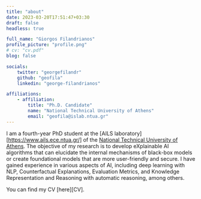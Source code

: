 ```yaml
---
title: "about"
date: 2023-03-20T17:51:47+03:30
draft: false
headless: true

full_name: "Giorgos Filandrianos"
profile_picture: "profile.png"
# cv: "cv.pdf"
blog: false

socials:
    twitter: "georgefilandr"
    github: "geofila"
    linkedin: "george-filandrianos"

affiliations:
    - affiliation:
        title: "Ph.D. Candidate"
        name: "National Technical University of Athens"
        email: "geofila@islab.ntua.gr"
---
```


I am a fourth-year PhD student at the [AILS laboratory][https://www.ails.ece.ntua.gr/] of the [National Technical University of Athens][2-new]. The objective of my research is to develop eXplainable AI algorithms that can elucidate the internal mechanisms of black-box models or create foundational models that are more user-friendly and secure. I have gained experience in various aspects of AI, including deep learning with NLP, Counterfactual Explanations, Evaluation Metrics, and Knowledge Representation and Reasoning with automatic reasoning, among others.


You can find my CV [here][CV].


[1-new]: https://www.ails.ece.ntua.gr/
[2-new]: https://www.ece.ntua.gr/gr
